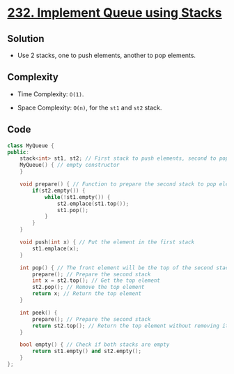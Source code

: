 # [232. Implement Queue using Stacks](https://leetcode.com/problems/implement-queue-using-stacks/)

## Solution
- Use 2 stacks, one to push elements, another to pop elements.
## Complexity
- Time Complexity: `O(1)`.

- Space Complexity: `O(n)`, for the `st1` and `st2` stack.
## Code
```cpp
class MyQueue {
public:
    stack<int> st1, st2; // First stack to push elements, second to pop elements
    MyQueue() { // empty constructor
    }

    void prepare() { // Function to prepare the second stack to pop elements, when needed
        if(st2.empty()) {
            while(!st1.empty()) {
                st2.emplace(st1.top());
                st1.pop();
            }
        }
    }

    void push(int x) { // Put the element in the first stack
        st1.emplace(x);
    }

    int pop() { // The front element will be the top of the second stack
        prepare(); // Prepare the second stack
        int x = st2.top(); // Get the top element
        st2.pop(); // Remove the top element
        return x; // Return the top element
    }

    int peek() {
        prepare(); // Prepare the second stack
        return st2.top(); // Return the top element without removing it
    }

    bool empty() { // Check if both stacks are empty
        return st1.empty() and st2.empty();
    }
};
```